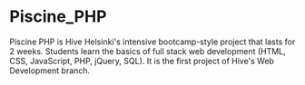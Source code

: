 # Piscine_PHP
Piscine PHP is Hive Helsinki's intensive bootcamp-style project that lasts for 2 weeks. Students learn the basics of full stack web development (HTML, CSS, JavaScript, PHP, jQuery, SQL). It is the first project of Hive's Web Development branch.
